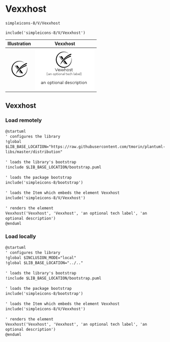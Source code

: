 # Vexxhost


```text
simpleicons-8/V/Vexxhost
```

```text
include('simpleicons-8/V/Vexxhost')
```



| Illustration | Vexxhost |
| :---: | :---: |
| ![illustration for Illustration](../../simpleicons-8/V/Vexxhost.png) | ![illustration for Vexxhost](../../simpleicons-8/V/Vexxhost.Local.png) |




## Vexxhost

### Load remotely
```plantuml
@startuml
' configures the library
!global $LIB_BASE_LOCATION="https://raw.githubusercontent.com/tmorin/plantuml-libs/master/distribution"

' loads the library's bootstrap
!include $LIB_BASE_LOCATION/bootstrap.puml

' loads the package bootstrap
include('simpleicons-8/bootstrap')

' loads the Item which embeds the element Vexxhost
include('simpleicons-8/V/Vexxhost')

' renders the element
Vexxhost('Vexxhost', 'Vexxhost', 'an optional tech label', 'an optional description')
@enduml
```

### Load locally
```plantuml
@startuml
' configures the library
!global $INCLUSION_MODE="local"
!global $LIB_BASE_LOCATION="../.."

' loads the library's bootstrap
!include $LIB_BASE_LOCATION/bootstrap.puml

' loads the package bootstrap
include('simpleicons-8/bootstrap')

' loads the Item which embeds the element Vexxhost
include('simpleicons-8/V/Vexxhost')

' renders the element
Vexxhost('Vexxhost', 'Vexxhost', 'an optional tech label', 'an optional description')
@enduml
```

